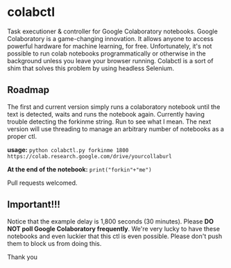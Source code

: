 # colabctl
Task executioner &amp; controller for Google Colaboratory notebooks. Google Colaboratory is a game-changing innovation. It allows anyone to access powerful hardware for machine learning, for free. Unfortunately, it's not possible to run colab notebooks programmatically or otherwise in the background unless you leave your browser running. Colabctl is a sort of shim that solves this problem by using headless Selenium.

## Roadmap
The first and current version simply runs a colaboratory notebook until the text is detected, waits and runs the notebook again. Currently having trouble detecting the forkinme string. Run to see what I mean. The next version will use threading to manage an arbitrary number of notebooks as a proper ctl.

**usage:** `python colabctl.py forkinme 1800 https://colab.research.google.com/drive/yourcollaburl`

**At the end of the notebook:** `print("forkin"+"me")`

Pull requests welcomed.

## Important!!!

Notice that the example delay is 1,800 seconds (30 minutes). Please **DO NOT poll Google Colaboratory frequently**. We're very lucky to have these notebooks and even luckier that this ctl is even possible. Please don't push them to block us from doing this.

Thank you
